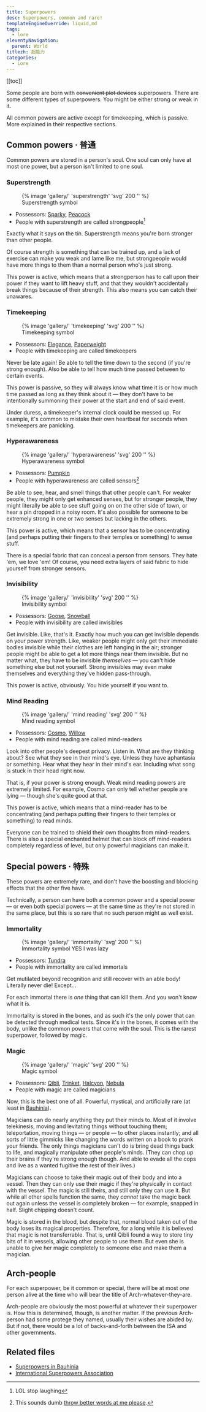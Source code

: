 ```yaml
---
title: Superpowers
desc: Superpowers, common and rare!
templateEngineOverride: liquid,md
tags:
  - lore
eleventyNavigation:
  parent: World
titlezh: 超能力
categories:
  - Lore
---
```


[[toc]]

Some people are born with ~~convenient plot devices~~ superpowers. There are some different types of superpowers. You might be either strong or weak in it.

All common powers are active except for timekeeping, which is passive. More explained in their respective sections.

## Common powers · 普通

Common powers are stored in a person's soul. One soul can only have at most one power, but a person isn't limited to one soul.

### Superstrength

<figure class="float-right">{% image 'gallery/' 'superstrength' 'svg' 200 '' %} <figcaption>Superstrength symbol</figcaption></figure>

- Possessors: [Sparky](/characters/sparky/), [Peacock](/characters/peacock/)
- People with superstrength are called strongpeople[^1]

Exactly what it says on the tin. Superstrength means you're born stronger than other people.

Of course strength is something that can be trained up, and a lack of exercise can make you weak and lame like me, but strongpeople would have more things to them than a normal person who's just strong.

This power is active, which means that a strongperson has to call upon their power if they want to lift heavy stuff, and that they wouldn't accidentally break things because of their strength. This also means you can catch their unawares.

### Timekeeping

<figure class="float-right">{% image 'gallery/' 'timekeeping' 'svg' 200 '' %} <figcaption>Timekeeping symbol</figcaption></figure>

- Possessors: [Elegance](/characters/elegance/), [Paperweight](/characters/paperweight/)
- People with timekeeping are called timekeepers

Never be late again! Be able to tell the time down to the second (if you're strong enough). Also be able to tell how much time passed between to certain events.

This power is passive, so they will always know what time it is or how much time passed as long as they think about it — they don't have to be intentionally summoning their power at the start and end of said event.

Under duress, a timekeeper's internal clock could be messed up. For example, it's common to mistake their own heartbeat for seconds when timekeepers are panicking.

### Hyperawareness

<figure class="float-right">{% image 'gallery/' 'hyperawareness' 'svg' 200 '' %} <figcaption>Hyperawareness symbol</figcaption></figure>

- Possessors: [Pumpkin](/characters/pumpkin/)
- People with hyperawareness are called sensors[^2]

Be able to see, hear, and smell things that other people can't. For weaker people, they might only get enhanced senses, but for stronger people, they might literally be able to see stuff going on on the other side of town, or hear a pin dropped in a noisy room. It's also possible for someone to be extremely strong in one or two senses but lacking in the others.

This power is active, which means that a sensor has to be concentrating (and perhaps putting their fingers to their temples or something) to sense stuff.

There is a special fabric that can conceal a person from sensors. They hate 'em, we love 'em! Of course, you need extra layers of said fabric to hide yourself from stronger sensors.

### Invisibility

<figure class="float-right">{% image 'gallery/' 'invisibility' 'svg' 200 '' %} <figcaption>Invisibility symbol</figcaption></figure>

- Possessors: [Goose](/characters/goose/), [Snowball](/characters/snowball/)
- People with invisibility are called invisibles

Get invisible. Like, that's it. Exactly how much you can get invisible depends on your power strength. Like, weaker people might only get their immediate bodies invisible while their clothes are left hanging in the air; stronger people might be able to get a lot more things near them invisible. But no matter what, they have to be invisible *themselves* — you can't hide something else but not yourself. Strong invisibles may even make themselves and everything they've hidden pass-through.

This power is active, obviously. You hide yourself if you want to.

### Mind Reading

<figure class="float-right">{% image 'gallery/' 'mind reading' 'svg' 200 '' %} <figcaption>Mind reading symbol</figcaption></figure>

- Possessors: [Cosmo](/characters/cosmo/), [Willow](/characters/willow/)
- People with mind reading are called mind-readers

Look into other people's deepest privacy. Listen in. What are they thinking about? See what they see in their mind's eye. Unless they have aphantasia or something. Hear what they hear in their mind's ear. Including what song is stuck in their head right now.

That is, if your power is strong enough. Weak mind reading powers are extremely limited. For example, Cosmo can only tell whether people are lying — though she's quite good at that.

This power is active, which means that a mind-reader has to be concentrating (and perhaps putting their fingers to their temples or something) to read minds.

Everyone can be trained to shield their own thoughts from mind-readers. There is also a special enchanted helmet that can block off mind-readers completely regardless of level, but only powerful magicians can make it.

## Special powers · 特殊

These powers are extremely rare, and don't have the boosting and blocking effects that the other five have.

Technically, a person can have both a common power and a special power — or even both special powers — at the same time as they're not stored in the same place, but this is so rare that no such person might as well exist.

### Immortality

<figure class="float-right">{% image 'gallery/' 'immortality' 'svg' 200 '' %} <figcaption>Immortality symbol YES I was lazy</figcaption></figure>

- Possessors: [Tundra](/characters/tundra/)
- People with immortality are called immortals

Get mutilated beyond recognition and still recover with an able body! Literally never die! Except…

For each immortal there is *one* thing that can kill them. And you won't know what it is.

Immortality is stored in the bones, and as such it's the only power that can be detected through medical tests. Since it's in the bones, it comes with the body, unlike the common powers that come with the soul. This is the rarest superpower, followed by magic.

### Magic

<figure class="float-right">{% image 'gallery/' 'magic' 'svg' 200 '' %} <figcaption>Magic symbol</figcaption></figure>

- Possessors: [Qibli](/characters/qibli/), [Trinket](/characters/trinket/), [Halcyon](/characters/halcyon/), [Nebula](/characters/nebula/)
- People with magic are called magicians

Now, this is the best one of all. Powerful, mystical, and artificially rare (at least in [Bauhinia](/world/bauhinia/)).

Magicians can do nearly anything they put their minds to. Most of it involve telekinesis, moving and levitating things without touching them; teleportation, moving things — or people — to other places instantly; and all sorts of little gimmicks like changing the words written on a book to prank your friends. The only things magicians can't do is bring dead things back to life, and magically manipulate other people's minds. (They can chop up their brains if they're strong enough though. And able to evade all the cops and live as a wanted fugitive the rest of their lives.)

Magicians can choose to take their magic out of their body and into a vessel. Then they can only use their magic if they're physically in contact with the vessel. The magic is still theirs, and still only they can use it. But while all other spells function the same, they *cannot* take the magic back out again unless the vessel is completely broken — for example, snapped in half. Slight chipping doesn't count.

Magic is stored in the blood, but despite that, normal blood taken out of the body loses its magical properties. Therefore, for a long while it is believed that magic is not transferrable. That is, until Qibli found a way to store tiny bits of it in vessels, allowing other people to use them. But even she is unable to give her magic completely to someone else and make them a magician.

## Arch-people

For each superpower, be it common or special, there will be at most *one* person alive at the time who will bear the title of Arch-whatever-they-are.

Arch-people are obviously the most powerful at whatever their superpower is. How this is determined, though, is another matter. If the previous Arch-person had some protege they named, usually their wishes are abided by. But if not, there would be a lot of backs-and-forth between the ISA and other governments.

## Related files

- [Superpowers in Bauhinia](/world/bauhinia/superpowers/)
- [International Superpowers Association](/world/isa/)

[^1]: LOL stop laughing
[^2]: This sounds dumb [throw better words at me please](/contact/).
